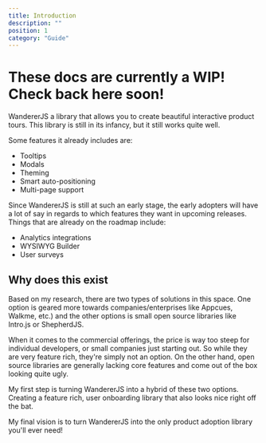 ```yaml
---
title: Introduction
description: ""
position: 1
category: "Guide"
---
```


# These docs are currently a WIP! Check back here soon!

WandererJS a library that allows you to create beautiful interactive product tours. This library is still in its infancy, but it still works quite well.

Some features it already includes are:

- Tooltips
- Modals
- Theming
- Smart auto-positioning
- Multi-page support

Since WandererJS is still at such an early stage, the early adopters will have a lot of say in regards to which features they want in upcoming releases. Things that are already on the roadmap include:

- Analytics integrations
- WYSIWYG Builder
- User surveys

## Why does this exist

Based on my research, there are two types of solutions in this space. One option is geared more towards companies/enterprises like Appcues, Walkme, etc.) and the other options is small open source libraries like Intro.js or ShepherdJS.

When it comes to the commercial offerings, the price is way too steep for individual developers, or small companies just starting out. So while they are very feature rich, they're simply not an option. On the other hand, open source libraries are generally lacking core features and come out of the box looking quite ugly.

My first step is turning WandererJS into a hybrid of these two options. Creating a feature rich, user onboarding library that also looks nice right off the bat.

My final vision is to turn WandererJS into the only product adoption library you'll ever need!

